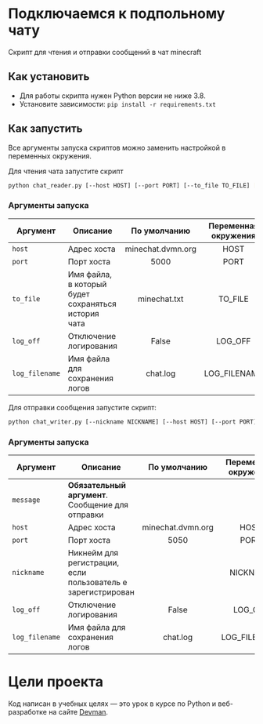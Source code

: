 # Подключаемся к подпольному чату

Скрипт для чтения и отправки сообщений в чат minecraft

## Как установить

- Для работы скрипта нужен Python версии не ниже 3.8.
- Установите зависимости: `pip install -r requirements.txt`

## Как запустить

Все аргументы запуска скриптов можно заменить настройкой в переменных окружения.

Для чтения чата запустите скрипт

```bash
python chat_reader.py [--host HOST] [--port PORT] [--to_file TO_FILE] [--log_off] [--log_filename LOG_FILENAME]
```

### Аргументы запуска

| Аргумент       | Описание                                            |    По умолчанию     | Переменная окружения  |
|----------------|-----------------------------------------------------|:-------------------:|:---------------------:|
| `host`         | Адрес хоста                                         |  minechat.dvmn.org  |         HOST          |
| `port`         | Порт хоста                                          |        5000         |         PORT          |
| `to_file`      | Имя файла, в который будет сохраняться история чата |    minechat.txt     |        TO_FILE        |
| `log_off`      | Отключение логирования                              |        False        |        LOG_OFF        |
| `log_filename` | Имя файла для сохранения логов                      |      chat.log       |     LOG_FILENAME      |

Для отправки сообщения запустите скрипт:

```bash
python chat_writer.py [--nickname NICKNAME] [--host HOST] [--port PORT] [--log_off] [--log_filename LOG_FILENAME] message
```

### Аргументы запуска

| Аргумент        | Описание                                                     |   По умолчанию    | Переменная окружения  |
|-----------------|--------------------------------------------------------------|:-----------------:|:---------------------:|
| `message`       | **Обязательный аргумент**. Сообщение для отправки            |                   |                       |
| `host`          | Адрес хоста                                                  | minechat.dvmn.org |         HOST          |
| `port`          | Порт хоста                                                   |       5050        |         PORT          |
| `nickname`      | Никнейм для регистрации, если пользователь е зарегистрирован |                   |        NICKNAME       |
| `log_off`       | Отключение логирования                                       |       False       |        LOG_OFF        |
| `log_filename`  | Имя файла для сохранения логов                               |     chat.log      |     LOG_FILENAME      |


# Цели проекта

Код написан в учебных целях — это урок в курсе по Python и веб-разработке на сайте [Devman](https://dvmn.org).